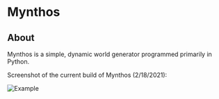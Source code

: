 # Mynthos

## About

Mynthos is a simple, dynamic world generator programmed primarily in Python.

Screenshot of the current build of Mynthos (2/18/2021):

![Example](https://github.com/Wolfed9902/Mynthos/tree/main/assets/img/example.png)
